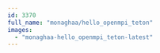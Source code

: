 ```yaml
---
id: 3370
full_name: "monaghaa/hello_openmpi_teton"
images: 
  - "monaghaa-hello_openmpi_teton-latest"
---
```

